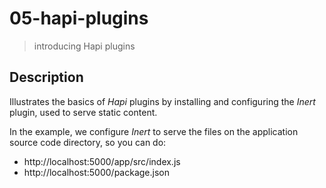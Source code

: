 # 05-hapi-plugins
> introducing Hapi plugins


## Description
Illustrates the basics of *Hapi* plugins by installing and configuring the *Inert* plugin, used to serve static content.

In the example, we configure *Inert* to serve the files on the application source code directory, so you can do:
+ http://localhost:5000/app/src/index.js
+ http://localhost:5000/package.json

